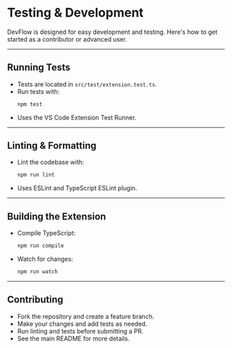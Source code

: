 # Testing & Development

DevFlow is designed for easy development and testing. Here's how to get started as a contributor or advanced user.

---

## Running Tests

- Tests are located in `src/test/extension.test.ts`.
- Run tests with:
  ```sh
  npm test
  ```
- Uses the VS Code Extension Test Runner.

---

## Linting & Formatting

- Lint the codebase with:
  ```sh
  npm run lint
  ```
- Uses ESLint and TypeScript ESLint plugin.

---

## Building the Extension

- Compile TypeScript:
  ```sh
  npm run compile
  ```
- Watch for changes:
  ```sh
  npm run watch
  ```

---

## Contributing

- Fork the repository and create a feature branch.
- Make your changes and add tests as needed.
- Run linting and tests before submitting a PR.
- See the main README for more details. 